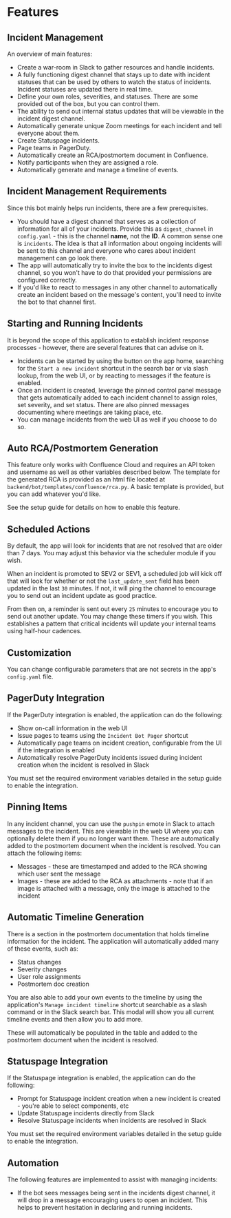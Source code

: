 # Features

## Incident Management

An overview of main features:

- Create a war-room in Slack to gather resources and handle incidents.
- A fully functioning digest channel that stays up to date with incident statuses that can be used by others to watch the status of incidents. Incident statuses are updated there in real time.
- Define your own roles, severities, and statuses. There are some provided out of the box, but you can control them.
- The ability to send out internal status updates that will be viewable in the incident digest channel.
- Automatically generate unique Zoom meetings for each incident and tell everyone about them.
- Create Statuspage incidents.
- Page teams in PagerDuty.
- Automatically create an RCA/postmortem document in Confluence.
- Notify participants when they are assigned a role.
- Automatically generate and manage a timeline of events.

## Incident Management Requirements

Since this bot mainly helps run incidents, there are a few prerequisites.

- You should have a digest channel that serves as a collection of information for all of your incidents. Provide this as `digest_channel` in `config.yaml` - this is the channel **name**, not the **ID**. A common sense one is `incidents`. The idea is that all information about ongoing incidents will be sent to this channel and everyone who cares about incident management can go look there.
- The app will automatically try to invite the box to the incidents digest channel, so you won't have to do that provided your permissions are configured correctly.
- If you'd like to react to messages in any other channel to automatically create an incident based on the message's content, you'll need to invite the bot to that channel first.

## Starting and Running Incidents

It is beyond the scope of this application to establish incident response processes - however, there are several features that can advise on it.

- Incidents can be started by using the button on the app home, searching for the `Start a new incident` shortcut in the search bar or via slash lookup, from the web UI, or by reacting to messages if the feature is enabled.
- Once an incident is created, leverage the pinned control panel message that gets automatically added to each incident channel to assign roles, set severity, and set status. There are also pinned messages documenting where meetings are taking place, etc.
- You can manage incidents from the web UI as well if you choose to do so.

## Auto RCA/Postmortem Generation

This feature only works with Confluence Cloud and requires an API token and username as well as other variables described below. The template for the generated RCA is provided as an html file located at `backend/bot/templates/confluence/rca.py`. A basic template is provided, but you can add whatever you'd like.

See the setup guide for details on how to enable this feature.

## Scheduled Actions

By default, the app will look for incidents that are not resolved that are older than 7 days. You may adjust this behavior via the scheduler module if you wish.

When an incident is promoted to SEV2 or SEV1, a scheduled job will kick off that will look for whether or not the `last_update_sent` field has been updated in the last `30` minutes. If not, it will ping the channel to encourage you to send out an incident update as good practice.

From then on, a reminder is sent out every `25` minutes to encourage you to send out another update. You may change these timers if you wish. This establishes a pattern that critical incidents will update your internal teams using half-hour cadences.

## Customization

You can change configurable parameters that are not secrets in the app's `config.yaml` file.

## PagerDuty Integration

If the PagerDuty integration is enabled, the application can do the following:

- Show on-call information in the web UI
- Issue pages to teams using the `Incident Bot Pager` shortcut
- Automatically page teams on incident creation, configurable from the UI if the integration is enabled
- Automatically resolve PagerDuty incidents issued during incident creation when the incident is resolved in Slack

You must set the required environment variables detailed in the setup guide to enable the integration.

## Pinning Items

In any incident channel, you can use the `pushpin` emote in Slack to attach messages to the incident. This are viewable in the web UI where you can optionally delete them if you no longer want them. These are automatically added to the postmortem document when the incident is resolved. You can attach the following items:

- Messages - these are timestamped and added to the RCA showing which user sent the message
- Images - these are added to the RCA as attachments - note that if an image is attached with a message, only the image is attached to the incident

## Automatic Timeline Generation

There is a section in the postmortem documentation that holds timeline information for the incident. The application will automatically added many of these events, such as:

- Status changes
- Severity changes
- User role assignments
- Postmortem doc creation

You are also able to add your own events to the timeline by using the application's `Manage incident timeline` shortcut searchable as a slash command or in the Slack search bar. This modal will show you all current timeline events and then allow you to add more.

These will automatically be populated in the table and added to the postmortem document when the incident is resolved.

## Statuspage Integration

If the Statuspage integration is enabled, the application can do the following:

- Prompt for Statuspage incident creation when a new incident is created - you're able to select components, etc
- Update Statuspage incidents directly from Slack
- Resolve Statuspage incidents when incidents are resolved in Slack

You must set the required environment variables detailed in the setup guide to enable the integration.

## Automation

The following features are implemented to assist with managing incidents:

- If the bot sees messages being sent in the incidents digest channel, it will drop in a message encouraging users to open an incident. This helps to prevent hesitation in declaring and running incidents.
